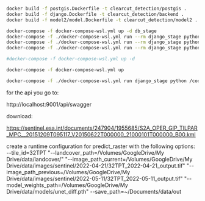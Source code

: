
```bash

docker build -f postgis.Dockerfile -t clearcut_detection/postgis .
docker build -f django.Dockerfile -t clearcut_detection/backend .
docker build -f model2/model.Dockerfile -t clearcut_detection/model2 .

docker-compose -f docker-compose-wsl.yml up -d db_stage
docker-compose -f ./docker-compose-wsl.yml run --rm django_stage python /code/manage.py migrate --noinput
docker-compose -f ./docker-compose-wsl.yml run --rm django_stage python /code/manage.py loaddata db.json
docker-compose -f ./docker-compose-wsl.yml run --rm django_stage python /code/manage.py createsuperuser

#docker-compose -f docker-compose-wsl.yml up -d

docker-compose -f docker-compose-wsl.yml up

docker-compose -f ./docker-compose-wsl.yml run django_stage python /code/update_all.py --exit-code-from django_stage --abort-on-container-exit django_stage


```

for the api you go to:

http://localhost:9001/api/swagger



download:

https://sentinel.esa.int/documents/247904/1955685/S2A_OPER_GIP_TILPAR_MPC__20151209T095117_V20150622T000000_21000101T000000_B00.kml


create a runtime configuration for predict_raster with the following options:
--tile_id=32TPT
"--landcover_path=/Volumes/GoogleDrive/My Drive/data/landcover/"
"--image_path_current=/Volumes/GoogleDrive/My Drive/data/images/sentinel/2022-04-21/32TPT_2022-04-21_output.tif"
"--image_path_previous=/Volumes/GoogleDrive/My Drive/data/images/sentinel/2022-05-11/32TPT_2022-05-11_output.tif"
"--model_weights_path=/Volumes/GoogleDrive/My Drive/data/models/unet_diff.pth"
--save_path=~/Documents/data/out